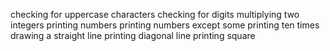 checking for uppercase characters
checking for digits
multiplying two integers
printing numbers
printing numbers except some
printing ten times
drawing a straight line
printing diagonal line
printing square

